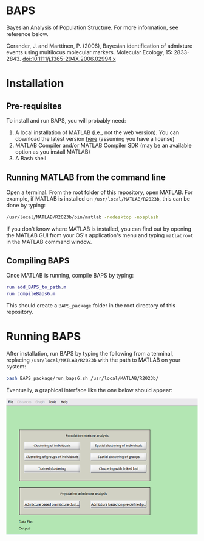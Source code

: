# BAPS

Bayesian Analysis of Population Structure. For more information, see reference below.

Corander, J. and Marttinen, P. (2006), Bayesian identification of admixture events using multilocus molecular markers. Molecular Ecology, 15: 2833-2843. [doi:10.1111/j.1365-294X.2006.02994.x](https://doi.org/10.1111/j.1365-294X.2006.02994.x)

# Installation

## Pre-requisites

To install and run BAPS, you will probably need:

1. A local installation of MATLAB (i.e., not the web version). You can download the latest version [here](https://se.mathworks.com/downloads/) (assuming you have a license)
2. MATLAB Compiler and/or MATLAB Compiler SDK (may be an available option as you install MATLAB)
3. A Bash shell

## Running MATLAB from the command line

Open a terminal. From the root folder of this repository, open MATLAB. For example, if MATLAB is installed on `/usr/local/MATLAB/R2023b`, this can be done by typing:

```bash
/usr/local/MATLAB/R2023b/bin/matlab -nodesktop -nosplash
```

If you don't know where MATLAB is installed, you can find out by opening the MATLAB GUI from your OS's application's menu and typing `matlabroot` in the MATLAB command window.

## Compiling BAPS

Once MATLAB is running, compile BAPS by typing:

```MATLAB
run add_BAPS_to_path.m
run compileBaps6.m
```

This should create a `BAPS_package` folder in the root directory of this repository.

# Running BAPS

After installation, run BAPS by typing the following from a terminal, replacing `/usr/local/MATLAB/R2023b` with the path to MATLAB on your system:

```bash
bash BAPS_package/run_baps6.sh /usr/local/MATLAB/R2023b/
```

Eventually, a graphical interface like the one below should appear:

![baps home screen](/aux/home_screen.png)
